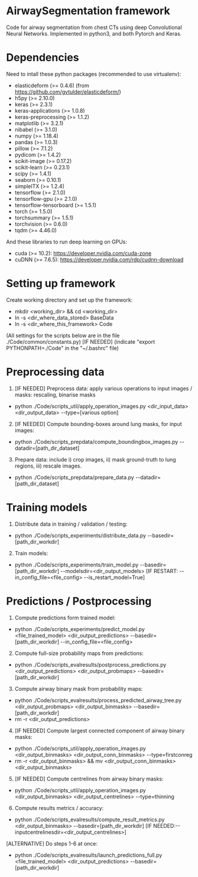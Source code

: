 # AirwaySegmentation framework
Code for airway segmentation from chest CTs using deep Convolutional Neural Networks.
Implemented in python3, and both Pytorch and Keras.

# Dependencies
Need to intall these python packages (recommended to use virtualenv):
- elasticdeform (>= 0.4.6) (from https://github.com/gvtulder/elasticdeform/)
- h5py (>= 2.10.0)
- keras (>= 2.3.1)
- keras-applications (>= 1.0.8)
- keras-preprocessing (>= 1.1.2)
- matplotlib (>= 3.2.1)
- nibabel (>= 3.1.0)
- numpy (>= 1.18.4)
- pandas (>= 1.0.3)
- pillow (>= 7.1.2)
- pydicom (>= 1.4.2)
- scikit-image (>= 0.17.2)
- scikit-learn (>= 0.23.1)
- scipy (>= 1.4.1)
- seaborn (>= 0.10.1)
- simpleITX (>= 1.2.4)
- tensorflow (>= 2.1.0)
- tensorflow-gpu (>= 2.1.0)
- tensorflow-tensorboard (>= 1.5.1)
- torch (>= 1.5.0)
- torchsummary (>= 1.5.1)
- torchvision (>= 0.6.0)
- tqdm (>= 4.46.0)

And these libraries to run deep learning on GPUs:
- cuda (>= 10.2): https://developer.nvidia.com/cuda-zone
- cuDNN (>= 7.6.5): https://developer.nvidia.com/rdp/cudnn-download

# Setting up framework
Create working directory and set up the framework:
- mkdir <working_dir> && cd <working_dir>
- ln -s <dir_where_data_stored> BaseData
- ln -s <dir_where_this_framework> Code

(All settings for the scripts below are in the file ./Code/common/constants.py)
[IF NEEDED] (indicate "export PYTHONPATH=./Code" in the "~/.bashrc" file)

# Preprocessing data
1) [IF NEEDED] Preprocess data: apply various operations to input images / masks: rescaling, binarise masks
- python ./Code/scripts_util/apply_operation_images.py <dir_input_data> <dir_output_data> --type=[various option]

2) [IF NEEDED] Compute bounding-boxes around lung masks, for input images:
- python ./Code/scripts_prepdata/compute_boundingbox_images.py --datadir=[path_dir_dataset]

3) Prepare data: include i) crop images, ii) mask ground-truth to lung regions, iii) rescale images.
- python ./Code/scripts_prepdata/prepare_data.py --datadir=[path_dir_dataset]

# Training models
1) Distribute data in training / validation / testing:
- python ./Code/scripts_experiments/distribute_data.py --basedir=[path_dir_workdir]

2) Train models:
- python ./Code/scripts_experiments/train_model.py --basedir=[path_dir_workdir] --modelsdir=<dir_output_models> [IF RESTART: --in_config_file=<file_config> --is_restart_model=True]

# Predictions / Postprocessing
1) Compute predictions form trained model:
- python ./Code/scripts_experiments/predict_model.py <file_trained_model> <dir_output_predictions> --basedir=[path_dir_workdir] --in_config_file=<file_config>

2) Compute full-size probability maps from predictions:
- python ./Code/scripts_evalresults/postprocess_predictions.py <dir_output_predictions> <dir_output_probmaps> --basedir=[path_dir_workdir]

3) Compute airway binary mask from probability maps:
- python ./Code/scripts_evalresults/process_predicted_airway_tree.py <dir_output_probmaps> <dir_output_binmasks> --basedir=[path_dir_workdir]
- rm -r <dir_output_predictions>

4) [IF NEEDED] Compute largest connected component of airway binary masks:
- python ./Code/scripts_util/apply_operation_images.py <dir_output_binmasks> <dir_output_conn_binmasks> --type=firstconreg
- rm -r <dir_output_binmasks> && mv <dir_output_conn_binmasks> <dir_output_binmasks>

5) [IF NEEDED] Compute centrelines from airway binary masks:
- python ./Code/scripts_util/apply_operation_images.py <dir_output_binmasks> <dir_output_centrelines> --type=thinning

6) Compute results metrics / accuracy:
- python ./Code/scripts_evalresults/compute_result_metrics.py <dir_output_binmasks> --basedir=[path_dir_workdir] [IF NEEDED:--inputcentrelinesdir=<dir_output_centrelines>]

[ALTERNATIVE] Do steps 1-6 at once:
- python ./Code/scripts_evalresults/launch_predictions_full.py <file_trained_model> <dir_output_predictions> --basedir=[path_dir_workdir]

